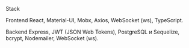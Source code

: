 Stack



Frontend
React, Material-UI, Mobx, Axios, WebSocket (ws), TypeScript.

Backend
Express, JWT (JSON Web Tokens), PostgreSQL и Sequelize, bcrypt, Nodemailer, WebSocket (ws).